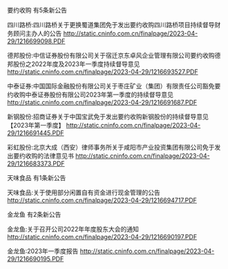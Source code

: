 要约收购 有5条新公告 

四川路桥:四川路桥关于更换蜀道集团免于发出要约收购四川路桥项目持续督导财务顾问主办人的公告 http://static.cninfo.com.cn/finalpage/2023-04-29/1216699098.PDF 

德邦股份:中信证券股份有限公司关于宿迁京东卓风企业管理有限公司要约收购德邦股份之2022年度及2023年一季度持续督导意见 http://static.cninfo.com.cn/finalpage/2023-04-29/1216693527.PDF 

中泰证券:中国国际金融股份有限公司关于枣庄矿业（集团）有限责任公司豁免要约收购中泰证券股份有限公司2023年第一季度的持续督导意见 http://static.cninfo.com.cn/finalpage/2023-04-29/1216691687.PDF 

新钢股份:招商证券关于中国宝武免于发出要约收购新钢股份的持续督导意见【2023年第一季度】 http://static.cninfo.com.cn/finalpage/2023-04-29/1216691445.PDF 

彩虹股份:北京大成（西安）律师事务所关于咸阳市产业投资集团有限公司免于发出要约收购的法律意见书 http://static.cninfo.com.cn/finalpage/2023-04-29/1216683373.PDF 

天味食品 有1条新公告 

天味食品:关于使用部分闲置自有资金进行现金管理的公告 http://static.cninfo.com.cn/finalpage/2023-04-29/1216694717.PDF 

金龙鱼 有2条新公告 

金龙鱼:关于召开公司2022年年度股东大会的通知 http://static.cninfo.com.cn/finalpage/2023-04-29/1216690197.PDF 

金龙鱼:2023年一季度报告 http://static.cninfo.com.cn/finalpage/2023-04-29/1216690195.PDF 

